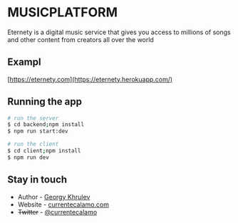 
# MUSICPLATFORM
Eternety is a digital music service that gives you access to millions of songs and other content from creators all over the world
## Exampl
 [https://eternety.com](https://eternety.herokuapp.com/)
## Running the app

```bash
# run the server
$ cd backend;npm install
$ npm run start:dev
```
```bash
# run the client
$ cd client;npm install
$ npm run dev
```
## Stay in touch


- Author - [Georgy Khrulev](https://currentecalamo.herokuapp.com/requisites/)
- Website - [currentecalamo.com](https://currentecalamo.herokuapp.com)
- ~~Twitter~~ - [@currentecalamo](https://twitter.com/)
